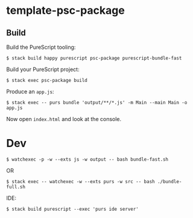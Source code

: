 # template-psc-package

## Build

Build the PureScript tooling:

```
$ stack build happy purescript psc-package purescript-bundle-fast
```

Build your PureScript project:

```
$ stack exec psc-package build
```

Produce an `app.js`:

```
$ stack exec -- purs bundle 'output/**/*.js' -m Main --main Main -o app.js
```

Now open `index.html` and look at the console.

# Dev

    $ watchexec -p -w --exts js -w output -- bash bundle-fast.sh

OR

    $ stack exec -- watchexec -w --exts purs -w src -- bash ./bundle-full.sh

IDE:

    $ stack build purescript --exec 'purs ide server'

